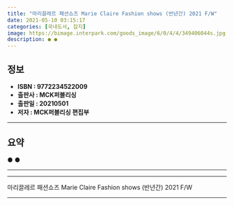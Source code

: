 ```yaml
---
title: "마리끌레르 패션쇼즈 Marie Claire Fashion shows (반년간) 2021 F/W"
date: 2021-05-10 03:15:17
categories: [국내도서, 잡지]
image: https://bimage.interpark.com/goods_image/6/0/4/4/349406044s.jpg
description: ● ●
---
```


## **정보**

- **ISBN : 9772234522009**
- **출판사 : MCK퍼블리싱**
- **출판일 : 20210501**
- **저자 : MCK퍼블리싱 편집부**

------



## **요약**

●  ●  

------



------


마리끌레르 패션쇼즈 Marie Claire Fashion shows (반년간) 2021 F/W 

------



